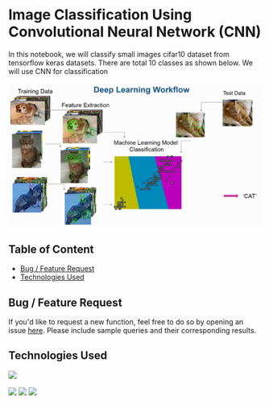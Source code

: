 # Image Classification Using Convolutional Neural Network (CNN)

In this notebook, we will classify small images cifar10 dataset from tensorflow keras datasets. There are total 10 classes as shown below. We will use CNN for classification

![](https://github.com/kh-bilal/Data-Science-Portfolio/blob/main/Images_classification_system/deepWF.png)

## Table of Content
  * [Bug / Feature Request](#bug---feature-request)
  * [Technologies Used](#technologies-used)

## Bug / Feature Request

If you'd like to request a new function, feel free to do so by opening an issue [here](https://github.com/kh-bilal/Data-Science-Portfolio/issues/new). Please include sample queries and their corresponding results.

## Technologies Used

![](https://forthebadge.com/images/badges/made-with-python.svg)

[<img target="_blank" src="https://blog.keras.io/img/keras-tensorflow-logo.jpg" width=380>](v) [<img target="_blank" src="https://static.javatpoint.com/tutorial/pandas/images/python-pandas.png" width=200>](https://static.javatpoint.com/tutorial/pandas/images/python-pandas.png) [<img target="_blank" src="https://miro.medium.com/max/765/1*cyXCE-JcBelTyrK-58w6_Q.png" width=280>](https://miro.medium.com/max/765/1*cyXCE-JcBelTyrK-58w6_Q.png)


